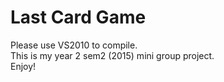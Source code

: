 # Last Card Game

Please use VS2010 to compile.  
This is my year 2 sem2 (2015) mini group project.   
Enjoy!
